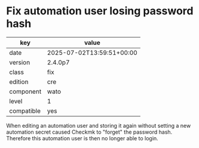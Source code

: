 [//]: # (werk v2)
# Fix automation user losing password hash

key        | value
---------- | ---
date       | 2025-07-02T13:59:51+00:00
version    | 2.4.0p7
class      | fix
edition    | cre
component  | wato
level      | 1
compatible | yes

When editing an automation user and storing it again without setting a new automation secret caused Checkmk to "forget" the password hash.
Therefore this automation user is then no longer able to login.
